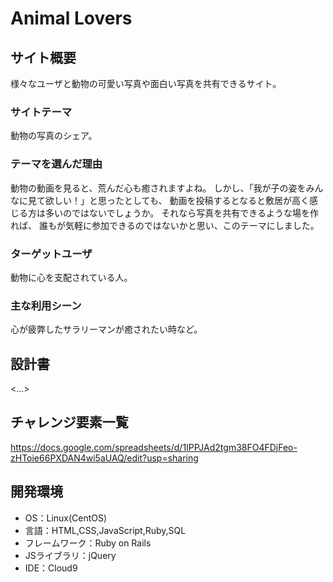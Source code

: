 # Animal Lovers

## サイト概要
様々なユーザと動物の可愛い写真や面白い写真を共有できるサイト。

### サイトテーマ
動物の写真のシェア。

### テーマを選んだ理由
動物の動画を見ると、荒んだ心も癒されますよね。
しかし、「我が子の姿をみんなに見て欲しい！」と思ったとしても、
動画を投稿するとなると敷居が高く感じる方は多いのではないでしょうか。
それなら写真を共有できるような場を作れば、
誰もが気軽に参加できるのではないかと思い、このテーマにしました。

### ターゲットユーザ
動物に心を支配されている人。

### 主な利用シーン
心が疲弊したサラリーマンが癒されたい時など。

## 設計書
<...>

## チャレンジ要素一覧
https://docs.google.com/spreadsheets/d/1IPPJAd2tgm38FO4FDjFeo-zHToie66PXDAN4wi5aUAQ/edit?usp=sharing

## 開発環境
- OS：Linux(CentOS)
- 言語：HTML,CSS,JavaScript,Ruby,SQL
- フレームワーク：Ruby on Rails
- JSライブラリ：jQuery
- IDE：Cloud9
